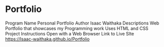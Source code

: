 # Portfolio
Program Name
Personal Portfolio
Author
Isaac Waithaka
Descriptions
Web Portfolio that showcases my Programming work
Uses HTML and CSS
Project Instructions
Open with a Web Browser
Link to Live SIte
https://Isaac-waithaka.github.io/Portfolio
